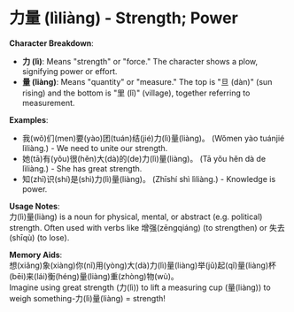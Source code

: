 # **力量 (lìliàng) - Strength; Power**

**Character Breakdown**:  
- **力 (lì)**: Means "strength" or "force." The character shows a plow, signifying power or effort.  
- **量 (liàng)**: Means "quantity" or "measure." The top is "旦 (dàn)" (sun rising) and the bottom is "里 (lǐ)" (village), together referring to measurement.

**Examples**:  
- 我(wǒ)们(men)要(yào)团(tuán)结(jié)力(lì)量(liàng)。 (Wǒmen yào tuánjié lìliàng.) - We need to unite our strength.  
- 她(tā)有(yǒu)很(hěn)大(dà)的(de)力(lì)量(liàng)。 (Tā yǒu hěn dà de lìliàng.) - She has great strength.  
- 知(zhī)识(shí)是(shì)力(lì)量(liàng)。 (Zhīshí shì lìliàng.) - Knowledge is power.

**Usage Notes**:  
力(lì)量(liàng) is a noun for physical, mental, or abstract (e.g. political) strength. Often used with verbs like 增强(zēngqiáng) (to strengthen) or 失去(shīqù) (to lose).

**Memory Aids**:  
想(xiǎng)象(xiàng)你(nǐ)用(yòng)大(dà)力(lì)量(liàng)举(jǔ)起(qǐ)量(liàng)杯(bēi)来(lái)衡(héng)量(liàng)重(zhòng)物(wù)。  
Imagine using great strength (力(lì)) to lift a measuring cup (量(liàng)) to weigh something-力(lì)量(liàng) = strength!